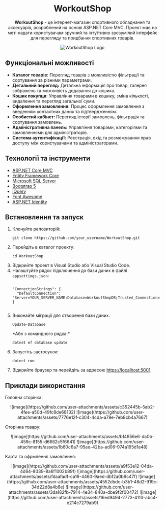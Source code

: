 <h1 align="center">WorkoutShop</h1>

<p align="center">
  <strong>WorkoutShop</strong> - це інтернет-магазин спортивного обладнання та аксесуарів, розроблений на основі ASP.NET Core MVC. Проект має на меті надати користувачам зручний та інтуїтивно зрозумілий інтерфейс для перегляду та придбання спортивних товарів.
</p>

<p align="center">
  <img src="https://th.bing.com/th/id/OIP.5DpZoMomv2rQPqO6e61CwQHaHa?w=200&h=200&c=7&r=0&o=5&dpr=1.3&pid=1.7" alt="WorkoutShop Logo" class="d-inline-block align-top">
</p>

<h2>Функціональні можливості</h2>

<ul>
  <li><strong>Каталог товарів:</strong> Перегляд товарів з можливістю фільтрації та сортування за різними параметрами.</li>
  <li><strong>Детальний перегляд:</strong> Детальна інформація про товар, галерея зображень та можливість додавання до кошика.</li>
  <li><strong>Кошик покупця:</strong> Управління товарами в кошику, зміна кількості, видалення та перегляд загальної суми.</li>
  <li><strong>Оформлення замовлення:</strong> Процес оформлення замовлення з введенням контактних даних та підтвердженням.</li>
  <li><strong>Особистий кабінет:</strong> Перегляд історії замовлень, фільтрація та сортування замовлень.</li>
  <li><strong>Адміністративна панель:</strong> Управління товарами, категоріями та замовленнями для адміністраторів.</li>
  <li><strong>Система аутентифікації:</strong> Реєстрація, вхід та розмежування прав доступу між користувачами та адміністраторами.</li>
</ul>

<h2>Технології та інструменти</h2>

<ul>
  <li><a href="https://docs.microsoft.com/aspnet/core/?view=aspnetcore-6.0" target="_blank">ASP.NET Core MVC</a></li>
  <li><a href="https://docs.microsoft.com/ef/core/" target="_blank">Entity Framework Core</a></li>
  <li><a href="https://www.microsoft.com/sql-server" target="_blank">Microsoft SQL Server</a></li>
  <li><a href="https://getbootstrap.com/" target="_blank">Bootstrap 5</a></li>
  <li><a href="https://jquery.com/" target="_blank">jQuery</a></li>
  <li><a href="https://fontawesome.com/" target="_blank">Font Awesome</a></li>
  <li><a href="https://docs.microsoft.com/aspnet/core/security/authentication/identity" target="_blank">ASP.NET Identity</a></li>
</ul>

<h2>Встановлення та запуск</h2>

<ol>
  <li>Клонуйте репозиторій:
    <pre><code>git clone https://github.com/your_username/WorkoutShop.git</code></pre>
  </li>
  <li>Перейдіть в каталог проекту:
    <pre><code>cd WorkoutShop</code></pre>
  </li>
  <li>Відкрийте проект в Visual Studio або Visual Studio Code.</li>
  <li>Налаштуйте рядок підключення до бази даних в файлі <code>appsettings.json</code>:
    <pre><code>
"ConnectionStrings": {
  "DefaultConnection": "Server=YOUR_SERVER_NAME;Database=WorkoutShopDB;Trusted_Connection=True;MultipleActiveResultSets=true"
}
    </code></pre>
  </li>
  <li>Виконайте міграції для створення бази даних:
    <pre><code>Update-Database</code></pre>
    *Або з командного рядка:*
    <pre><code>dotnet ef database update</code></pre>
  </li>
  <li>Запустіть застосунок:
    <pre><code>dotnet run</code></pre>
  </li>
  <li>Відкрийте браузер та перейдіть за адресою <a href="https://localhost:5001" target="_blank">https://localhost:5001</a>.</li>
</ol>


<h2>Приклади використання</h2>

<p>Головна сторінка:</p>
<p align="center">
  ![image](https://github.com/user-attachments/assets/c352445b-5ab2-4fee-a50d-49fc8de68132)
![image](https://github.com/user-attachments/assets/7776e12f-c304-4cda-a79e-7eb8cb4a7667)

</p>

<p>Сторінка товару:</p>
<p align="center">
   ![image](https://github.com/user-attachments/assets/bf4856e6-da0b-459c-8155-d6662c5f6641)
  ![image](https://github.com/user-attachments/assets/fb80c6a7-95ae-42ba-ad06-974a195d1a48)

</p>
<p>Карта та офрмлення замовлення:</p>
<p align="center">
   ![image](https://github.com/user-attachments/assets/a9f53e12-04da-4d64-8039-8a6f1002b89f)
   ![image](https://github.com/user-attachments/assets/fdaafadf-ca19-4460-9aed-db12a0b9c47f)
   ![image](https://github.com/user-attachments/assets/4552dbdc-b3b1-48d2-919c-34d22d8a4b8e)
   ![image](https://github.com/user-attachments/assets/3da182fb-7914-4e34-840a-dbe9f2f00472)
   ![image](https://github.com/user-attachments/assets/16ed9494-2773-4110-abc4-e214c7279ab9)
</p>






